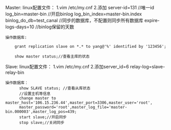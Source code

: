 Master:
    linux配置文件：
          1.vim /etc/my.cnf
          2.添加
                server-id=131 //唯一id
                log_bin=master-bin //开启binlog
                log_bin_index=master-bin.index
                binlog_do_db=test_canal //同步的数据库，不配置则同步所有数据库
                expire-logs-days=10 //binlog保留的天数

    操作数据库:
        
        grant replication slave on *.* to yang@'%' identified by '123456';
        
        show master status;//查看主库的状态    
    



Slave:
    linux配置文件：
          1.vim /etc/my.cnf
          2.添加server_id=6   relay-log=slave-relay-bin
          
    操作数据库：
          show SLAVE status; //查看从库状态
          //设置主机等信息
          change master to master_host='106.15.236.44',master_port=3306,master_user='root',
          master_password='root',master_log_file='master-bin.000003',master_log_pos=439;
          start slave;//开启同步
          stop slave;//关闭同步